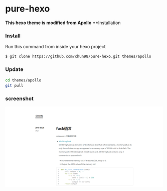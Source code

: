 # pure-hexo
**This hexo theme is modified from Apollo**
**Installation

### Install

Run this command from inside your hexo project
``` bash
$ git clone https://github.com/chun98/pure-hexo.git themes/apollo
```

### Update

``` bash
cd themes/apollo
git pull
```
### screenshot

![](/screenshot.png)
